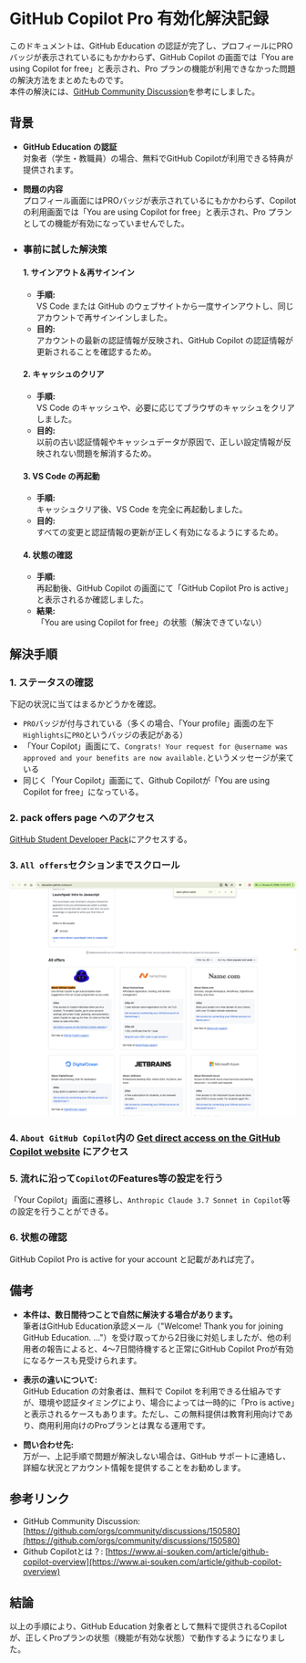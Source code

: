 # GitHub Copilot Pro 有効化解決記録

このドキュメントは、GitHub Education の認証が完了し、プロフィールにPROバッジが表示されているにもかかわらず、GitHub Copilot の画面では「You are using Copilot for free」と表示され、Pro プランの機能が利用できなかった問題の解決方法をまとめたものです。  
本件の解決には、[GitHub Community Discussion](https://github.com/orgs/community/discussions/150580)を参考にしました。

## 背景

- **GitHub Education の認証**  
  対象者（学生・教職員）の場合、無料でGitHub Copilotが利用できる特典が提供されます。  
- **問題の内容**  
  プロフィール画面にはPROバッジが表示されているにもかかわらず、Copilot の利用画面では「You are using Copilot for free」と表示され、Pro プランとしての機能が有効になっていませんでした。
- ### **事前に試した解決策**
  #### 1. サインアウト＆再サインイン
  - **手順:**  
    VS Code または GitHub のウェブサイトから一度サインアウトし、同じアカウントで再サインインしました。  
  - **目的:**  
    アカウントの最新の認証情報が反映され、GitHub Copilot の認証情報が更新されることを確認するため。

  #### 2. キャッシュのクリア
  - **手順:**  
    VS Code のキャッシュや、必要に応じてブラウザのキャッシュをクリアしました。  
  - **目的:**  
    以前の古い認証情報やキャッシュデータが原因で、正しい設定情報が反映されない問題を解消するため。

  #### 3. VS Code の再起動
  - **手順:**  
    キャッシュクリア後、VS Code を完全に再起動しました。  
  - **目的:**  
    すべての変更と認証情報の更新が正しく有効になるようにするため。

  #### 4. 状態の確認
  - **手順:**  
    再起動後、GitHub Copilot の画面にて「GitHub Copilot Pro is active」と表示されるか確認しました。  
  - **結果:**  
    「You are using Copilot for free」の状態（解決できていない）


## 解決手順
### 1. ステータスの確認
  下記の状況に当てはまるかどうかを確認。
  - `PRO`バッジが付与されている（多くの場合、「Your profile」画面の左下`Highlights`に`PRO`というバッジの表記がある）
  - 「Your Copilot」画面にて、`Congrats! Your request for @username was approved and your benefits are now available.`というメッセージが来ている
  - 同じく「Your Copilot」画面にて、Github Copilotが「You are using Copilot for free」になっている。

### 2.  **pack offers page** へのアクセス
  [GitHub Student Developer Pack](https://education.github.com/pack)にアクセスする。

### 3. `All offers`セクションまでスクロール
![all offers](sample_img.png "sample")

### 4. `About GitHub Copilot`内の <u>Get direct access on the GitHub Copilot website</u> にアクセス

### 5. 流れに沿って`Copilot`のFeatures等の設定を行う
  「Your Copilot」画面に遷移し、`Anthropic Claude 3.7 Sonnet in Copilot`等の設定を行うことができる。

### 6. 状態の確認
  GitHub Copilot Pro is active for your account と記載があれば完了。


## 備考
- **本件は、数日間待つことで自然に解決する場合があります。**  
  筆者はGitHub Education承認メール（"Welcome! Thank you for joining GitHub Education. ..."）を受け取ってから2日後に対処しましたが、他の利用者の報告によると、4～7日間待機すると正常にGitHub Copilot Proが有効になるケースも見受けられます。

- **表示の違いについて:**  
  GitHub Education の対象者は、無料で Copilot を利用できる仕組みですが、環境や認証タイミングにより、場合によっては一時的に「Pro is active」と表示されるケースもあります。ただし、この無料提供は教育利用向けであり、商用利用向けのProプランとは異なる運用です。

- **問い合わせ先:**  
  万が一、上記手順で問題が解決しない場合は、GitHub サポートに連絡し、詳細な状況とアカウント情報を提供することをお勧めします。

## 参考リンク
- GitHub Community Discussion: [https://github.com/orgs/community/discussions/150580](https://github.com/orgs/community/discussions/150580)
- Github Copilotとは？: [https://www.ai-souken.com/article/github-copilot-overview](https://www.ai-souken.com/article/github-copilot-overview)

## 結論
以上の手順により、GitHub Education 対象者として無料で提供されるCopilotが、正しくProプランの状態（機能が有効な状態）で動作するようになりました。
